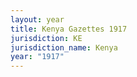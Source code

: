 ```yaml
---
layout: year
title: Kenya Gazettes 1917
jurisdiction: KE
jurisdiction_name: Kenya
year: "1917"
---
```


